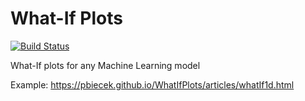# What-If Plots

[![Build Status](https://api.travis-ci.org/pbiecek/WhatIfPlots.png)](https://travis-ci.org/pbiecek/WhatIfPlots)

What-If plots for any Machine Learning model

Example:
https://pbiecek.github.io/WhatIfPlots/articles/whatIf1d.html
